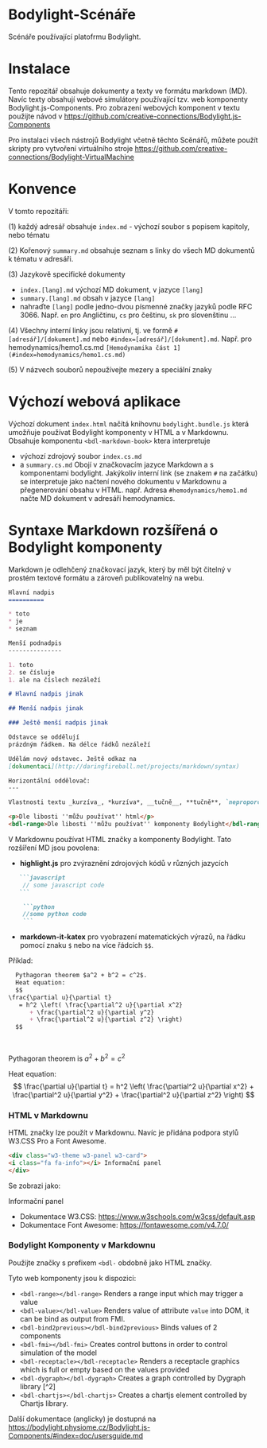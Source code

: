 # Bodylight-Scénáře
Scénáře používající platofrmu Bodylight.

# Instalace
Tento repozitář obsahuje dokumenty a texty ve formátu markdown (MD).
Navíc texty obsahují webové simulátory používající tzv. web komponenty
Bodylight.js-Components. Pro zobrazení webových komponent v textu použijte návod v
https://github.com/creative-connections/Bodylight.js-Components

Pro instalaci všech nástrojů Bodylight včetně těchto Scěnářů,
můžete použít skripty pro vytvoření virtuálního stroje
https://github.com/creative-connections/Bodylight-VirtualMachine

# Konvence
V tomto repozitáři:

(1) každý adresář obsahuje `index.md` - výchozí soubor s popisem kapitoly, nebo tématu

(2) Kořenový `summary.md` obsahuje seznam s linky do všech MD dokumentů k tématu v adresáři.
  
(3) Jazykově specifické dokumenty
  * `index.[lang].md` výchozí MD dokument, v jazyce `[lang]`
  * `summary.[lang].md` obsah v jazyce `[lang]`
  * nahraďte `[lang]` podle jedno-dvou písmenné značky jazyků podle
  RFC 3066. Např. `en` pro Angličtinu, `cs` pro češtinu, `sk` pro slovenštinu ...
    
(4) Všechny interní linky jsou relativní, tj. ve formě `#[adresář]/[dokument].md` nebo `#index=[adresář]/[dokument].md`.
Např. pro hemodynamics/hemo1.cs.md `[Hemodynamika část 1](#index=hemodynamics/hemo1.cs.md)`   

(5) V názvech souborů nepoužívejte mezery a speciální znaky

# Výchozí webová aplikace

Výchozí dokument `index.html` načítá knihovnu `bodylight.bundle.js` 
která umožňuje používat Bodylight komponenty v HTML a v Markdownu.
Obsahuje komponentu `<bdl-markdown-book>` ktera interpretuje 
  - výchozí zdrojový soubor `index.cs.md`
  - a `summary.cs.md` 
Obojí v značkovacím jazyce Markdown a s komponentami bodylight. 
Jakýkoliv interní link (se znakem `#` na začátku) se interpretuje
jako  načtení nového dokumentu v Markdownu a přegenerování obsahu v HTML.
např. Adresa `#hemodynamics/hemo1.md` načte MD dokument v adresáři hemodynamics. 

# Syntaxe Markdown rozšířená o Bodylight komponenty
 
Markdown je odlehčený značkovací jazyk, který by měl být čitelný 
v prostém textové formátu a zároveň publikovatelný na webu.
```markdown
Hlavní nadpis
==========

* toto
* je
* seznam

Menší podnadpis
---------------

1. toto 
2. se čísluje
1. ale na číslech nezáleží

# Hlavní nadpis jinak

## Menší nadpis jinak

### Ještě menší nadpis jinak

Odstavce se oddělují
prázdným řádkem. Na délce řádků nezáleží

Udělám nový odstavec. Ještě odkaz na 
[dokumentaci](http://daringfireball.net/projects/markdown/syntax)

Horizontální oddělovač:
---

Vlastnosti textu _kurzíva_, *kurzíva*, __tučně__, **tučně**, `neproporcionální`.

<p>Dle libosti ''můžu používat'' html</p>
<bdl-range>Dle libosti ''můžu používat'' komponenty Bodylight</bdl-range>'
``` 

V Markdownu používat HTML značky a komponenty Bodylight.
Tato rozšíření MD jsou povolena: 
* **highlight.js** pro zvýraznění zdrojových kódů v různých jazycích 
 ```markdown
    ```javascript
     // some javascript code
    ``` 
```

```markdown
    ```python
    //some python code
    ```
```
* **markdown-it-katex** pro vyobrazení matematických výrazů, na řádku pomocí znaku `$` nebo na více řádcích `$$`.

Příklad:
```markdown
  Pythagoran theorem $a^2 + b^2 = c^2$. 
  Heat equation:
  $$
\frac{\partial u}{\partial t}
   = h^2 \left( \frac{\partial^2 u}{\partial x^2}
      + \frac{\partial^2 u}{\partial y^2}
      + \frac{\partial^2 u}{\partial z^2} \right)
  $$
  
  
```
Pythagoran theorem is $a^2 + b^2 = c^2$

  Heat equation:
  $$
\frac{\partial u}{\partial t}
   = h^2 \left( \frac{\partial^2 u}{\partial x^2}
      + \frac{\partial^2 u}{\partial y^2}
      + \frac{\partial^2 u}{\partial z^2} \right)
  $$

### HTML v Markdownu
HTML značky lze použít v Markdownu. Navíc je přidána podpora stylů W3.CSS Pro a Font Awesome.
```html
<div class="w3-theme w3-panel w3-card">
<i class="fa fa-info"></i> Informační panel
</div>
```
Se zobrazi jako:
<div class="w3-theme w3-panel w3-card">
<i class="fa fa-info"></i> Informační panel

</div>

* Dokumentace W3.CSS: https://www.w3schools.com/w3css/default.asp
* Dokumentace Font Awesome: https://fontawesome.com/v4.7.0/
  
### Bodylight Komponenty v Markdownu
Použijte značky s prefixem `<bdl-` obdobně jako HTML značky.

Tyto web komponenty jsou k dispozici:

* `<bdl-range></bdl-range>` Renders a range input which may trigger a value
* `<bdl-value></bdl-value>` Renders value of attribute `value` into DOM, it can be bind as output from FMI.
* `<bdl-bind2previous></bdl-bind2previous>` Binds values of 2 components 
* `<bdl-fmi></bdl-fmi>` Creates control buttons in order to control simulation of the model
* `<bdl-receptacle></bdl-receptacle>` Renders a receptacle graphics which is full or empty based on the values provided
* `<bdl-dygraph></bdl-dygraph>` Creates a graph controlled by Dygraph library [^2]
* `<bdl-chartjs></bdl-chartjs>` Creates a chartjs element controlled by Chartjs library.

Další dokumentace (anglicky) je dostupná na 
https://bodylight.physiome.cz/Bodylight.js-Components/#index=doc/usersguide.md
 
